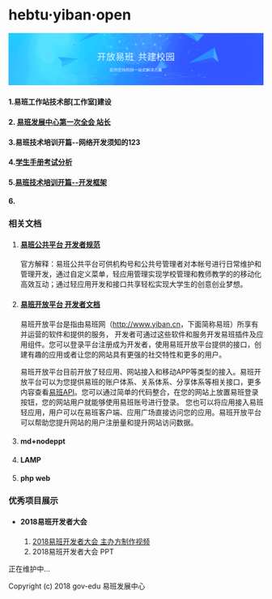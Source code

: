 # hebtu·yiban·open
![](.\img\background-img.png)



#### 1.易班工作站技术部[工作室]建设

#### 2. [易班发展中心第一次全会 站长](http://1.liushikun.vip) 

#### 3.易班技术培训开篇--网络开发须知的123

#### 4.[学生手册考试分析](https://github.com/gov-edu/yiban/tree/master/4.%E5%AD%A6%E7%94%9F%E6%89%8B%E5%86%8C%E8%80%83%E8%AF%95%E5%88%86%E6%9E%90)

#### 5.[易班技术培训开篇--开发框架](https://github.com/gov-edu/yiban/tree/master/5.%E6%98%93%E7%8F%AD%E6%8A%80%E6%9C%AF%E5%9F%B9%E8%AE%AD%E5%BC%80%E7%AF%87--%E5%BC%80%E5%8F%91%E6%A1%86%E6%9E%B6)

#### 6.



### 相关文档

1. #### [易班公共平台 开发者规范](http://mp.yiban.cn/wiki/index?title=%E5%BC%80%E5%8F%91%E8%80%85%E8%A7%84%E8%8C%83)

   官方解释：易班公共平台可供机构号和公共号管理者对本帐号进行日常维护和管理开发，通过自定义菜单，轻应用管理实现学校管理和教师教学的的移动化高效互动；通过轻应用开发和接口共享轻松实现大学生的创意创业梦想。

2. #### [易班开放平台 开发者文档](https://o.yiban.cn/wiki/index.php?page=%E5%B9%B3%E5%8F%B0%E4%BB%8B%E7%BB%8D)

   易班开放平台是指由易班网（<http://www.yiban.cn>，下面简称易班）所享有并运营的软件和提供的服务，    开发者可通过这些软件和服务开发易班插件及应用组件。您可以登录平台注册成为开发者，使用易班开放平台提供的接口，创建有趣的应用或者让您的网站具有更强的社交特性和更多的用户。         

   易班开放平台目前开放了轻应用、网站接入和移动APP等类型的接入。易班开放平台可以为您提供易班的账户体系、关系体系、分享体系等相关接口，更多内容查看[易班API](https://o.yiban.cn/wiki/index.php?page=%E6%98%93%E7%8F%ADapi)。您可以通过简单的代码整合，在您的网站上放置易班登录按钮，您的网站用户就能够使用易班账号进行登录。 您也可以将应用接入易班轻应用，用户可以在易班客户端、应用广场直接访问您的应用。易班开放平台可以帮助您提升网站的用户注册量和提升网站访问数据。 		

3. #### md+nodeppt

4. #### LAMP

5. #### php web



### 优秀项目展示

- #### 2018易班开发者大会

  1. [2018易班开发者大会 主办方制作视频 ](https://v.qq.com/x/page/q07701cy4ag.html)
  2. 2018易班开发者大会  PPT



正在维护中...

Copyright (c) 2018 gov-edu 易班发展中心

